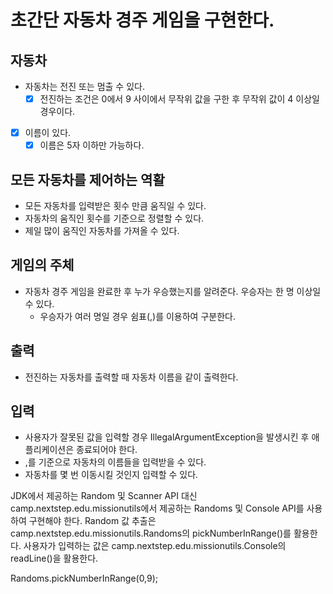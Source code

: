 # 초간단 자동차 경주 게임을 구현한다.

## 자동차
- 자동차는 전진 또는 멈출 수 있다.
  - [X] 전진하는 조건은 0에서 9 사이에서 무작위 값을 구한 후 무작위 값이 4 이상일 경우이다.
- [X] 이름이 있다.
  - [X] 이름은 5자 이하만 가능하다.

## 모든 자동차를 제어하는 역활
- 모든 자동차를 입력받은 횟수 만큼 움직일 수 있다.
- 자동차의 움직인 횟수를 기준으로 정렬할 수 있다.
- 제일 많이 움직인 자동차를 가져올 수 있다.

## 게임의 주체
- 자동차 경주 게임을 완료한 후 누가 우승했는지를 알려준다. 우승자는 한 명 이상일 수 있다.
  - 우승자가 여러 명일 경우 쉼표(,)를 이용하여 구분한다. 

## 출력
- 전진하는 자동차를 출력할 때 자동차 이름을 같이 출력한다.

## 입력
- 사용자가 잘못된 값을 입력할 경우 IllegalArgumentException을 발생시킨 후 애플리케이션은 종료되어야 한다.
- ,를 기준으로 자동차의 이름들을 입력받을 수 있다.
- 자동차를 몇 번 이동시킬 것인지 입력할 수 있다.

JDK에서 제공하는 Random 및 Scanner API 대신 camp.nextstep.edu.missionutils에서 제공하는 Randoms 및 Console API를 사용하여 구현해야 한다.
Random 값 추출은 camp.nextstep.edu.missionutils.Randoms의 pickNumberInRange()를 활용한다.
사용자가 입력하는 값은 camp.nextstep.edu.missionutils.Console의 readLine()을 활용한다.

Randoms.pickNumberInRange(0,9);